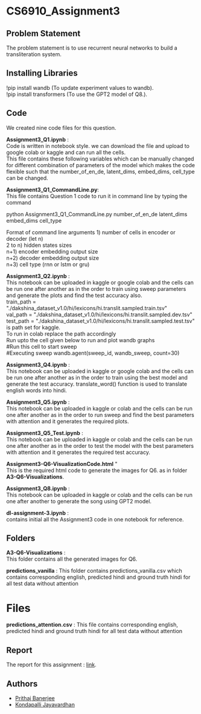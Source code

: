 # CS6910_Assignment3

## Problem Statement

The problem statement is to use recurrent neural networks to build a transliteration system.

## Installing Libraries

!pip install wandb  (To update experiment values to wandb).\
!pip install transformers (To use the GPT2 model of Q8.).

## Code

We created nine code files for this question.

**Assignment3_Q1.ipynb** :\
Code is written in notebook style. we can download the file and upload to google colab or kaggle and can run all the cells.\
This file contains these following variables which can be manually changed for different combination of parameters of the model which makes the code flexible such that the number_of_en_de, latent_dims, embed_dims, cell_type can be changed.

**Assignment3_Q1_CommandLine.py**:\
This file contains Question 1 code to run it in command line by typing the command

 python Assignment3_Q1_CommandLine.py number_of_en_de latent_dims embed_dims cell_type
 
 Format of command line arguments
    1) number of cells in encoder or decoder (let n)\
    2 to n) hidden states sizes\
    n+1) encoder embedding output size\
    n+2) decoder embedding output size\
    n+3) cell type (rnn or lstm or gru)
 

**Assignment3_Q2.ipynb** :\
This notebook can be uploaded in kaggle or google colab and the cells can be run one after another as in the order to train using sweep parameters and generate the plots and find the test accuracy also.\
train_path = "./dakshina_dataset_v1.0/hi/lexicons/hi.translit.sampled.train.tsv"\
val_path =   "./dakshina_dataset_v1.0/hi/lexicons/hi.translit.sampled.dev.tsv"\
test_path = "./dakshina_dataset_v1.0/hi/lexicons/hi.translit.sampled.test.tsv" is path set for kaggle.\
To run in colab replace the path accordingly\
Run upto the cell given below to run and plot wandb graphs\
#Run this cell to start sweep\
#Executing sweep
wandb.agent(sweep_id, wandb_sweep, count=30)

**Assignment3_Q4.ipynb** :\
This notebook can be uploaded in kaggle or google colab and the cells can be run one after another as in the order to train using the best model and generate the test accuracy. translate_word() function is used to translate english words into hindi.


**Assignment3_Q5.ipynb** :\
This notebook can be uploaded in kaggle or colab and the cells can be run one after another as in the order to run sweep and find the best parameters with attention and it generates the required plots.

**Assignment3_Q5_Test.ipynb** :\
This notebook can be uploaded in kaggle or colab and the cells can be run one after another as in the order to test the model with the best parameters with attention and it generates the required test accuracy.

**Assignment3-Q6-VisualizationCode.html** "\
This is the required html code to generate the images for Q6. as in folder **A3-Q6-Visualizations**.

**Assignment3_Q8.ipynb** :\
This notebook can be uploaded in kaggle or colab and the cells can be run one after another to generate the song using GPT2 model.


**dl-assignment-3.ipynb** :\
contains initial all the Assignment3 code in one notebook for reference.

## Folders

**A3-Q6-Visualizations** :\
This folder contains all the generated images for Q6.

**predictions_vanilla** :
This folder contains predictions_vanilla.csv which contains corresponding english, predicted hindi and ground truth hindi for all test data without attention

# Files

**predictions_attention.csv** :
This file contains corresponding english, predicted hindi and ground truth hindi for all test data without attention


## Report

The report for this assignment : [link](https://wandb.ai/cs21s045_cs21s011/uncategorized/reports/Assignment-3--VmlldzoxOTQ2MDU5).

## Authors

 - [Prithaj Banerjee](https://github.com/Doeschate)
 - [Kondapalli Jayavardhan](https://github.com/jayavardhankondapalli) 
 
